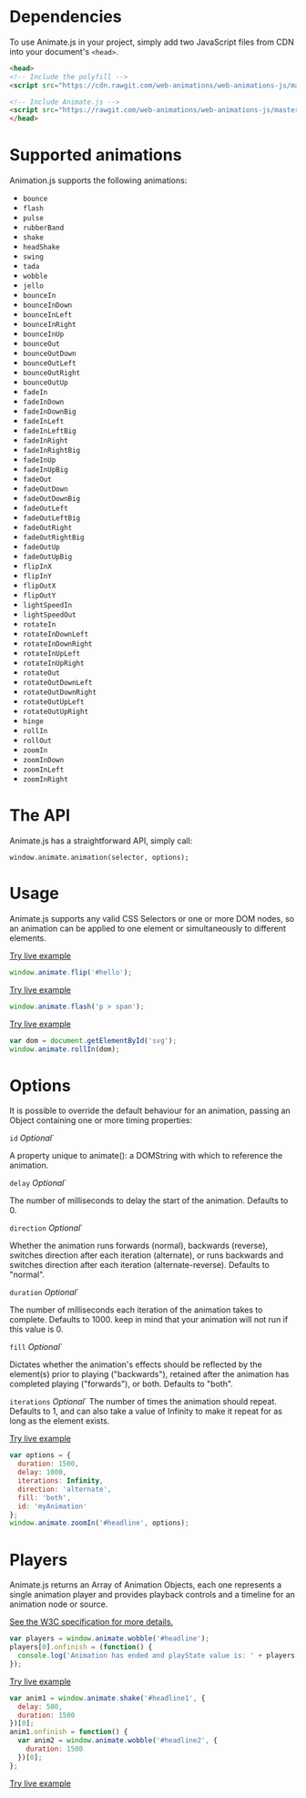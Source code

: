 # Dependencies
To use Animate.js in your project, simply add two JavaScript files from CDN into your document's `<head>`.

```html
<head>
<!-- Include the polyfill -->
<script src="https://cdn.rawgit.com/web-animations/web-animations-js/master/web-animations.min.js"></script>

<!-- Include Animate.js -->
<script src="https://rawgit.com/web-animations/web-animations-js/master/web-animations.min.js"></script>
</head>
```

# Supported animations
Animation.js supports the following animations:

* `bounce`
* `flash`
* `pulse`
* `rubberBand`
* `shake`
* `headShake`
* `swing`
* `tada`
* `wobble`
* `jello`
* `bounceIn`
* `bounceInDown`
* `bounceInLeft`
* `bounceInRight`
* `bounceInUp`
* `bounceOut`
* `bounceOutDown`
* `bounceOutLeft`
* `bounceOutRight`
* `bounceOutUp`
* `fadeIn`
* `fadeInDown`
* `fadeInDownBig`
* `fadeInLeft`
* `fadeInLeftBig`
* `fadeInRight`
* `fadeInRightBig`
* `fadeInUp`
* `fadeInUpBig`
* `fadeOut`
* `fadeOutDown`
* `fadeOutDownBig`
* `fadeOutLeft`
* `fadeOutLeftBig`
* `fadeOutRight`
* `fadeOutRightBig`
* `fadeOutUp`
* `fadeOutUpBig`
* `flipInX`
* `flipInY`
* `flipOutX`
* `flipOutY`
* `lightSpeedIn`
* `lightSpeedOut`
* `rotateIn`
* `rotateInDownLeft`
* `rotateInDownRight`
* `rotateInUpLeft`
* `rotateInUpRight`
* `rotateOut`
* `rotateOutDownLeft`
* `rotateOutDownRight`
* `rotateOutUpLeft`
* `rotateOutUpRight`
* `hinge`
* `rollIn`
* `rollOut`
* `zoomIn`
* `zoomInDown`
* `zoomInLeft`
* `zoomInRight`

# The API

Animate.js has a straightforward API, simply call:

 `window.animate.animation(selector, options);`

# Usage
Animate.js supports any valid CSS Selectors or one or more DOM nodes, so an animation can be applied to one element or simultaneously to different elements.

[Try live example](http://codepen.io/gibbok/pen/pRJXQq)
```js
window.animate.flip('#hello');
```
[Try live example](http://codepen.io/gibbok/pen/ggaYgV)
```js
window.animate.flash('p > span');
```
[Try live example](http://codepen.io/gibbok/pen/ZLQKvL)
```js
var dom = document.getElementById('svg');
window.animate.rollIn(dom);
```


# Options
It is possible to override the default behaviour for an animation, passing an Object containing one or more timing properties: 

`id` *Optional*`

A property unique to animate(): a DOMString with which to reference the animation.

`delay` *Optional*`

The number of milliseconds to delay the start of the animation. Defaults to 0.

`direction` *Optional*`

Whether the animation runs forwards (normal), backwards (reverse), switches direction after each iteration (alternate), or runs backwards and switches direction after each iteration (alternate-reverse). Defaults to "normal".

`duration` *Optional*`

The number of milliseconds each iteration of the animation takes to complete. Defaults to 1000. keep in mind that your animation will not run if this value is 0.

`fill` *Optional*`

Dictates whether the animation's effects should be reflected by the element(s) prior to playing ("backwards"), retained after the animation has completed playing ("forwards"), or both. Defaults to "both".

`iterations` *Optional*`
The number of times the animation should repeat. Defaults to 1, and can also take a value of Infinity to make it repeat for as long as the element exists.


[Try live example](http://codepen.io/gibbok/pen/vgNBpw)
```js
var options = {
  duration: 1500,
  delay: 1000,
  iterations: Infinity,
  direction: 'alternate',
  fill: 'both',
  id: 'myAnimation'
};
window.animate.zoomIn('#headline', options);
```

# Players
Animate.js returns an Array of Animation Objects, each one represents a single animation player and provides playback controls and a timeline for an animation node or source.

[See the W3C specification for more details.](http://w3c.github.io/web-animations/#the-animation-interface)

```js
var players = window.animate.wobble('#headline');
players[0].onfinish = (function() {
  console.log('Animation has ended and playState value is: ' + players[0].playState);
});
```
[Try live example](http://codepen.io/gibbok/pen/jybNRL)


```js
var anim1 = window.animate.shake('#headline1', {
  delay: 500,
  duration: 1500
})[0];
anim1.onfinish = function() {
  var anim2 = window.animate.wobble('#headline2', {
    duration: 1500
  })[0];
};
```
[Try live example](http://codepen.io/gibbok/pen/ZLQBZJ/)